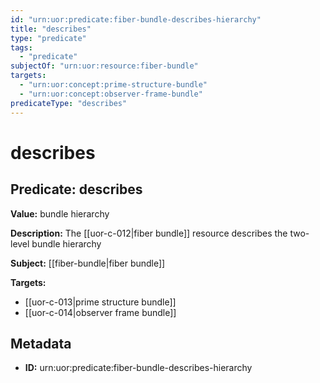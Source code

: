 ```yaml
---
id: "urn:uor:predicate:fiber-bundle-describes-hierarchy"
title: "describes"
type: "predicate"
tags:
  - "predicate"
subjectOf: "urn:uor:resource:fiber-bundle"
targets:
  - "urn:uor:concept:prime-structure-bundle"
  - "urn:uor:concept:observer-frame-bundle"
predicateType: "describes"
---
```


# describes

## Predicate: describes

**Value:** bundle hierarchy

**Description:** The [[uor-c-012|fiber bundle]] resource describes the two-level bundle hierarchy

**Subject:** [[fiber-bundle|fiber bundle]]

**Targets:**

- [[uor-c-013|prime structure bundle]]
- [[uor-c-014|observer frame bundle]]

## Metadata

- **ID:** urn:uor:predicate:fiber-bundle-describes-hierarchy
